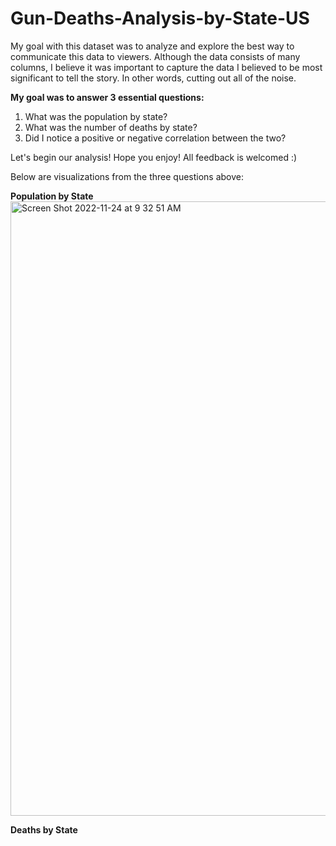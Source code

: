 # Gun-Deaths-Analysis-by-State-US

My goal with this dataset was to analyze and explore the best way to communicate this data to viewers. Although the data consists of many columns, I believe it was important to capture the data I believed to be most significant to tell the story. In other words, cutting out all of the noise.

**My goal was to answer 3 essential questions:**

1. What was the population by state?
2. What was the number of deaths by state?
3. Did I notice a positive or negative correlation between the two?

Let's begin our analysis!
Hope you enjoy! All feedback is welcomed :)

Below are visualizations from the three questions above:

**Population by State**
<img width="983" alt="Screen Shot 2022-11-24 at 9 32 51 AM" src="https://user-images.githubusercontent.com/118031922/203810546-16c17ce9-44a7-4f7d-85a6-0ce3554a2dab.png">

**Deaths by State**
